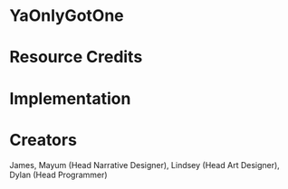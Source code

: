 # YaOnlyGotOne

# Resource Credits

# Implementation

# Creators
James, Mayum (Head Narrative Designer), Lindsey (Head Art Designer), Dylan (Head Programmer)
